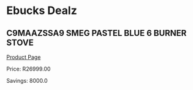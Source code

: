 
# Ebucks Dealz
## C9MAAZSSA9 SMEG PASTEL BLUE 6 BURNER STOVE
[Product Page](https://www.ebucks.com/web/shop/productSelected.do?prodId=465634326&catId=728494580)

Price: R26999.00

Savings: 8000.0


	